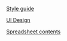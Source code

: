 [Style guide](https://github.com/zuri-training/EXCEL_COMP-Team_101/issues/19)

[UI Design](https://github.com/zuri-training/EXCEL_COMP-Team_101/issues/20)

[Spreadsheet contents](https://github.com/zuri-training/EXCEL_COMP-Team_101/issues/37)


